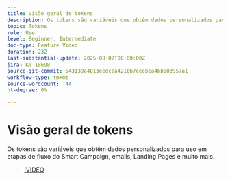 ```yaml
---
title: Visão geral de tokens
description: Os tokens são variáveis que obtêm dados personalizados para uso em etapas de fluxo do Smart Campaign, emails, Landing Pages e muito mais.
topic: Tokens
role: User
level: Beginner, Intermediate
doc-type: Feature Video
duration: 232
last-substantial-update: 2025-08-07T00:00:00Z
jira: KT-18698
source-git-commit: 543139a4013eedcea421bb7eeebea4bb683957a1
workflow-type: tm+mt
source-wordcount: '44'
ht-degree: 0%

---
```



# Visão geral de tokens

Os tokens são variáveis que obtêm dados personalizados para uso em etapas de fluxo do Smart Campaign, emails, Landing Pages e muito mais.

>[!VIDEO](https://video.tv.adobe.com/v/3470560/?learn=on&enablevpops)
